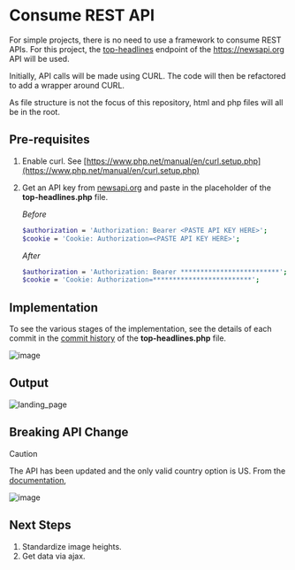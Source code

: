 # Consume REST API

For simple projects, there is no need to use a framework to consume REST APIs.  For this project, the [top-headlines](https://newsapi.org/docs/endpoints/top-headlines) endpoint of the https://newsapi.org API will be used.

Initially, API calls will be made using CURL. The code will then be refactored to add a wrapper around CURL.

As file structure is not the focus of this repository, html and php files will all be in the root.

## Pre-requisites

1. Enable curl. See [https://www.php.net/manual/en/curl.setup.php](https://www.php.net/manual/en/curl.setup.php)
2. Get an API key from [newsapi.org](https://newsapi.org/register/) and paste in the placeholder of the **top-headlines.php** file. 

   _Before_
   ```bash
   $authorization = 'Authorization: Bearer <PASTE API KEY HERE>';
   $cookie = 'Cookie: Authorization=<PASTE API KEY HERE>';
   ```

   _After_
   ```bash
   $authorization = 'Authorization: Bearer *************************';
   $cookie = 'Cookie: Authorization=*************************';
   ```

## Implementation

To see the various stages of the implementation, see the details of each commit in the [commit history](https://github.com/acasin3/news-client/commits/main/top-headlines.php) of the **top-headlines.php** file.

![image](https://user-images.githubusercontent.com/59311849/123371167-c8d1ff80-d5b3-11eb-9442-408dab3a8abc.png)

## Output

![landing_page](https://user-images.githubusercontent.com/59311849/143609152-cc9315e6-dd5c-4068-9e76-a074cfd1e42f.PNG)


## Breaking API Change
> [!CAUTION]
> The API has been updated and the only valid country option is US. From the [documentation](https://newsapi.org/docs/endpoints/top-headlines),

![image](https://github.com/user-attachments/assets/050df190-fd1a-4ed6-ab20-beea46b7c3c4)

## Next Steps
1. Standardize image heights.
2. Get data via ajax.
